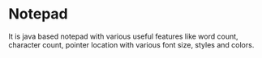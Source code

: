 # Notepad
It is java based notepad with various useful features like word count, character count, pointer location with various font size, styles and colors. 
